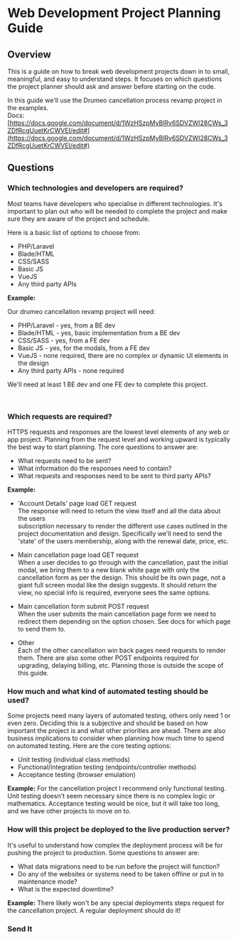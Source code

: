 # Web Development Project Planning Guide
## Overview

This is a guide on how to break web development projects down in to small, meaningful, and easy to understand steps.
It focuses on which questions the project planner should ask and answer before starting on the code.  

In this guide we'll use the Drumeo cancellation process revamp project in the examples.  
Docs: [https://docs.google.com/document/d/1WzHSzpMyBlRv6SDVZWI28CWs_3ZDfRcgUuetKrCWVEI/edit#](https://docs.google.com/document/d/1WzHSzpMyBlRv6SDVZWI28CWs_3ZDfRcgUuetKrCWVEI/edit#)

## Questions

### Which **technologies** and **developers** are required?

Most teams have developers who specialise in different technologies. It's important to plan out who will be 
needed to complete the project and make sure they are aware of the project and schedule.  

Here is a basic list of options to choose from:

- PHP/Laravel
- Blade/HTML
- CSS/SASS
- Basic JS
- VueJS
- Any third party APIs

**Example:**

Our drumeo cancellation revamp project will need:

- PHP/Laravel - yes, from a BE dev
- Blade/HTML - yes, basic implementation from a BE dev
- CSS/SASS - yes, from a FE dev
- Basic JS - yes, for the modals, from a FE dev
- VueJS - none required, there are no complex or dynamic UI elements in the design
- Any third party APIs - none required

We'll need at least 1 BE dev and one FE dev to complete this project.
  
<br>

### Which **requests** are required?

HTTPS requests and responses are the lowest level elements of any web or app project. Planning from the request level and
working upward is typically the best way to start planning. The core questions to answer are:

- What requests need to be sent?
- What information do the responses need to contain? 
- What requests and responses need to be sent to third party APIs?

**Example:**

- 'Account Details' page load GET request  
The response will need to return the view itself and all the data about the users  
subscription necessary to render the different use cases outlined in the project documentation and design. 
Specifically we'll need to send the 'state' of the users membership, along with the renewal date, price, etc.  
  
- Main cancellation page load GET request  
When a user decides to go through with the cancellation, past the initial modal, we bring them to a new blank white page 
with only the cancellation form as per the design. This should be its own page, not a giant full screen 
modal like the design suggests. It should return the view, no special info is required, everyone sees the same options.

- Main cancellation form submit POST request  
When the user submits the main cancellation page form we need to redirect them depending on the option chosen. See docs
for which page to send them to.

- Other  
Each of the other cancellation win back pages need requests to render them. 
There are also some other POST endpoints required for upgrading, delaying billing, etc. Planning those is outside the 
scope of this guide.
  
  
### How much and what kind of **automated testing** should be used?

Some projects need many layers of automated testing, others only need 1 or even zero. Deciding this is a subjective and 
should be based on how important the project is and what other priorities are ahead. 
There are also business implications to consider when planning how much time to spend on automated testing. 
Here are the core testing options:

- Unit testing (individual class methods)
- Functional/integration testing (endpoints/controller methods)
- Acceptance testing (browser emulation)

**Example:**
For the cancellation project I recommend only functional testing. Unit testing doesn't seem necessary since 
there is no complex logic or mathematics. Acceptance testing would be nice, but it will take too long, and we have other
projects to move on to.
  
  
### How will this project be deployed to the live production server?

It's useful to understand how complex the deployment process will be for pushing the project to production. Some 
questions to answer are:

- What data migrations need to be run before the project will function?
- Do any of the websites or systems need to be taken offline or put in to maintenance mode?
- What is the expected downtime?

**Example:**
There likely won't be any special deployments steps request for the cancellation project. A regular deployment should do 
it!

### Send It